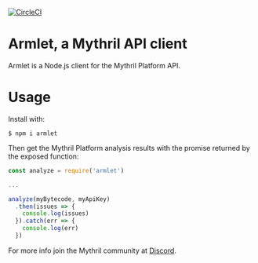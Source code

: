 [![CircleCI](https://circleci.com/gh/fgimenez/armlet.svg?style=svg&circle-token=3794de647a820eabf62e091c80d761a722b17b0c)](https://circleci.com/gh/fgimenez/armlet)

# Armlet, a Mythril API client

Armlet is a Node.js client for the Mythril Platform API.

# Usage

Install with:
```
$ npm i armlet
```

Then get the Mythril Platform analysis results with the promise returned by
the exposed function:
```javascript
const analyze = require('armlet')

...

analyze(myBytecode, myApiKey)
  .then(issues => {
    console.log(issues)
  }).catch(err => {
    console.log(err)
  })
```
For more info join the Mythril community at [Discord](https://discord.gg/kktn8Wt).
